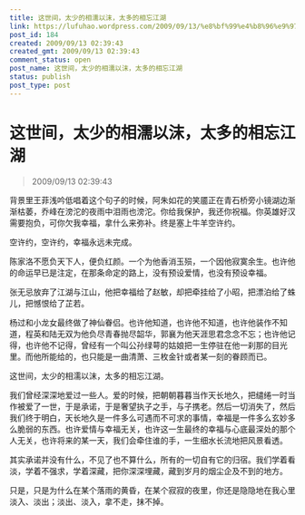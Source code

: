 ```yaml
---
title: 这世间，太少的相濡以沫，太多的相忘江湖
link: https://lufuhao.wordpress.com/2009/09/13/%e8%bf%99%e4%b8%96%e9%97%b4%ef%bc%8c%e5%a4%aa%e5%b0%91%e7%9a%84%e7%9b%b8%e6%bf%a1%e4%bb%a5%e6%b2%ab%ef%bc%8c%e5%a4%aa%e5%a4%9a%e7%9a%84%e7%9b%b8%e5%bf%98%e6%b1%9f%e6%b9%96/
post_id: 184
created: 2009/09/13 02:39:43
created_gmt: 2009/09/13 02:39:43
comment_status: open
post_name: 这世间，太少的相濡以沫，太多的相忘江湖
status: publish
post_type: post
---
```


# 这世间，太少的相濡以沫，太多的相忘江湖

> 2009/09/13 02:39:43

 

背景里王菲浅吟低唱着这个句子的时候，阿朱如花的笑靥正在青石桥旁小镜湖边渐渐枯萎，乔峰在滂沱的夜雨中泪雨也滂沱。你给我保护，我还你祝福。你英雄好汉需要抱负，可你欠我幸福，拿什么来弥补。终是塞上牛羊空许约。

空许约，空许约，幸福永远未完成。

陈家洛不愿负天下人，便负红颜。一个为他香消玉殒，一个因他寂寞余生。也许他的命运早已是注定，在那条命定的路上，没有预设爱情，也没有预设幸福。

张无忌放弃了江湖与江山，他把幸福给了赵敏，却把牵挂给了小昭，把漂泊给了蛛儿，把憾恨给了芷若。

杨过和小龙女最终做了神仙眷侣。也许他知道，也许他不知道，也许他装作不知道，程英和陆无双为他负尽青春抛尽韶华，郭襄为他天涯思君念念不忘；也许他记得，也许他不记得，曾经有一个叫公孙绿萼的姑娘把一生停驻在他一刹那的目光里。而他所能给的，也只能是一曲清萧、三枚金针或者某一刻的眷顾而已。

这世间，太少的相濡以沫，太多的相忘江湖。

我们曾经深深地爱过一些人。爱的时候，把朝朝暮暮当作天长地久，把缱绻一时当作被爱了一世，于是承诺，于是奢望执子之手，与子携老。然后一切消失了，然后我们终于明白，天长地久是一件多么可遇而不可求的事情，幸福是一件多么玄妙多么脆弱的东西。也许爱情与幸福无关，也许这一生最终的幸福与心底最深处的那个人无关，也许将来的某一天，我们会牵住谁的手，一生细水长流地把风景看透。

其实承诺并没有什么，不见了也不算什么，所有的一切自有它的归宿。我们学着看淡，学着不强求，学着深藏，把你深深埋藏，藏到岁月的烟尘企及不到的地方。

只是，只是为什么在某个落雨的黄昏，在某个寂寂的夜里，你还是隐隐地在我心里淡入、淡出；淡出、淡入，拿不走，抹不掉。
